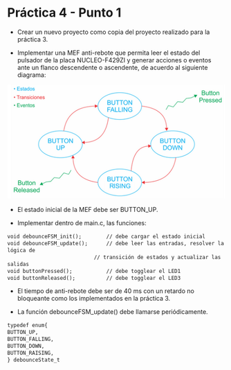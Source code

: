 # Práctica 4 - Punto 1

* Crear un nuevo proyecto como copia del proyecto realizado para la práctica 3.

* Implementar una MEF anti-rebote que permita leer el estado del pulsador de la placa NUCLEO-F429ZI y generar acciones o eventos ante un flanco descendente o ascendente, de acuerdo al siguiente diagrama:

![MEF filtro anti-rebotes](MEF.png)

* El estado inicial de la MEF debe ser BUTTON_UP.

* Implementar dentro de main.c, las funciones:

```
void debounceFSM_init();        // debe cargar el estado inicial
void debounceFSM_update();    	// debe leer las entradas, resolver la lógica de
                    		// transición de estados y actualizar las salidas
void buttonPressed();           // debe togglear el LED1
void buttonReleased();        	// debe togglear el LED3
```

* El tiempo de anti-rebote debe ser de 40 ms con un retardo no bloqueante como los implementados en la práctica 3.

* La función debounceFSM_update() debe llamarse periódicamente.

```
typedef enum{
BUTTON_UP,
BUTTON_FALLING,
BUTTON_DOWN,
BUTTON_RAISING,
} debounceState_t
```
